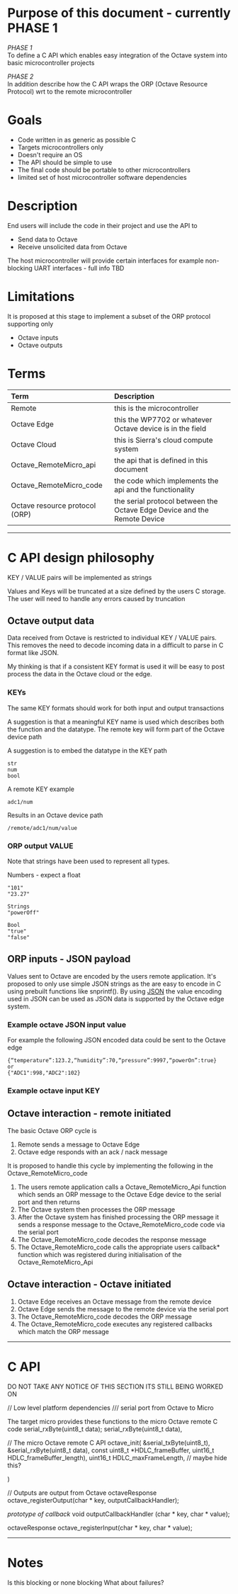 # Purpose of this document - currently PHASE 1

*PHASE 1*  
To define a C API which enables easy integration of the Octave system into basic microcontroller projects

*PHASE 2*   
In addition describe how the C API wraps the ORP (Octave Resource Protocol) wrt to the remote microcontroller



# Goals
* Code written in as generic as possible C  
* Targets microcontrollers only
* Doesn't require an OS
* The API should be simple to use  
* The final code should be portable to other microcontrollers
* limited set of host microcontroller software dependencies

# Description
End users will include the code in their project and use the API to 
* Send data to Octave
* Receive unsolicited data from Octave 

The host microcontroller will provide certain interfaces for example
 non-blocking UART interfaces - full info TBD

# Limitations
It is proposed at this stage to implement a subset of the ORP
 protocol supporting only 
* Octave inputs 
* Octave outputs

# Terms
| Term                           | Description |
|:------------------------------ |:--- |
| Remote                         | this is the microcontroller |
| Octave Edge                    | this the WP7702 or whatever Octave device is in the field |
| Octave Cloud                   | this is Sierra's cloud compute system | 
| Octave_RemoteMicro_api         | the api that is defined in this document |
| Octave_RemoteMicro_code        | the code which implements the api and the functionality |
| Octave resource protocol (ORP) | the serial protocol between the Octave Edge Device and the Remote Device |


---


# C API design philosophy

KEY / VALUE pairs will be implemented as strings

Values and Keys will be truncated at a size defined by the users C storage. The
 user will need to handle any errors caused by truncation  


## Octave output data

Data received from Octave is restricted to individual KEY / VALUE pairs. This
 removes the need to decode incoming data in a difficult to parse
 in C format like JSON.
 
My thinking is that if a consistent KEY format is used it will be easy to post
 process the data in the Octave cloud or the edge.

### KEYs
The same KEY formats should work for both input and output transactions

A suggestion is that a meaningful KEY name is used which describes both the function and the datatype. 
The remote key will form part of the Octave device path 
 
A suggestion is to embed the datatype in the KEY path   
```
str  
num    
bool  
```

A remote KEY example  
```
adc1/num
```  


Results in an Octave device path   
```
/remote/adc1/num/value
```
 
### ORP output VALUE 
Note that strings have been used to represent all types.

Numbers - expect a float
```
"101"  
"23.27"    

Strings
"powerOff"    

Bool  
"true"  
"false"  
```


 
## ORP inputs - JSON payload
Values sent to Octave are encoded by the users remote application. It's proposed to only use simple JSON strings 
as the are easy to encode in C using prebuilt functions like snprintf(). By using
 [JSON](https://www.json.org/json-en.html) the value encoding used in JSON
 can be used as JSON data is supported by the Octave edge system.

### Example octave JSON input value
For example the following JSON encoded data could be sent to the Octave edge  
```
{“temperature”:123.2,“humidity”:70,“pressure”:9997,“powerOn”:true}
or 
{"ADC1":998,"ADC2":102}
```

### Example octave input KEY



## Octave interaction - remote initiated
The basic Octave ORP cycle is
1. Remote sends a message to Octave Edge
2. Octave edge responds with an ack / nack message

It is proposed to handle this cycle by implementing the following in the Octave_RemoteMicro_code

1. The users remote application calls a Octave_RemoteMicro_Api function which sends
  an ORP message to the Octave Edge device to the serial port and then returns
1. The Octave system then processes the ORP message
1. After the Octave system has finished processing the ORP message it sends 
  a response message to the Octave_RemoteMicro_code code via the serial port
1. The Octave_RemoteMicro_code decodes the response message
1. The Octave_RemoteMicro_code calls the appropriate users callback* function which
  was registered during initialisation of the Octave_RemoteMicro_Api

## Octave interaction - Octave initiated
1. Octave Edge receives an Octave message from the remote device
1. Octave Edge sends the message to the remote device via the serial port
1. The Octave_RemoteMicro_code decodes the ORP message
1. The Octave_RemoteMicro_code executes any registered callbacks which match the ORP message


---

# C API

DO NOT TAKE ANY NOTICE OF THIS SECTION ITS STILL BEING WORKED ON

// Low level platform dependencies
/// serial port from Octave to Micro

The target micro provides these functions to the micro Octave remote C code 
serial_rxByte(uint8_t data);
serial_rxByte(uint8_t data),

// The micro Octave remote C API
octave_init(
    &serial_txByte(uint8_t),
    &serial_rxByte(uint8_t data),
    const uint8_t *HDLC_frameBuffer,
    uint16_t HDLC_frameBuffer_length), 
    uint16_t HDLC_maxFrameLength,      // maybe hide this? 
    
)

// Outputs are output from Octave
octaveResponse  octave_registerOutput(char * key, outputCallbackHandler);

*prototype of callback*
void outputCallbackHandler (char * key, char * value);

octaveResponse  octave_registerInput(char * key, char * value);


--- 
# Notes
Is this blocking or none blocking
What about failures?
 

